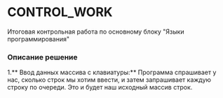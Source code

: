 # CONTROL_WORK
Итоговая контрольная работа по основному блоку "Языки программирования"

### Описание решение 

1.** Ввод данных массива с клавиатуры:** Программа спрашивает у нас, сколько строк мы хотим ввести, и затем запрашивает каждую строку по очереди. Это и будет наш исходный массив строк.

